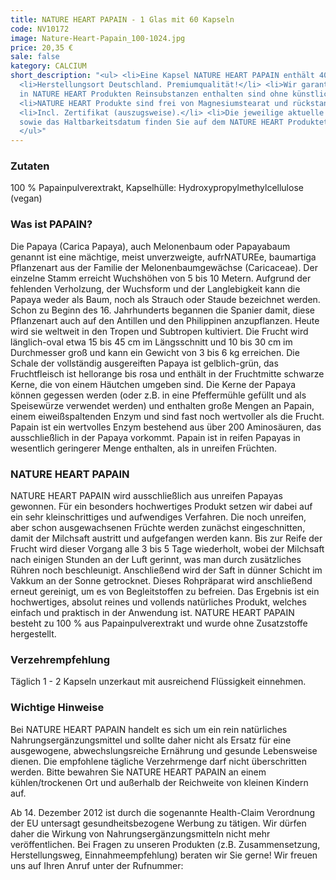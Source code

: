 ```yaml
---
title: NATURE HEART PAPAIN - 1 Glas mit 60 Kapseln
code: NV10172
image: Nature-Heart-Papain_100-1024.jpg
price: 20,35 €
sale: false
kategory: CALCIUM
short_description: "<ul> <li>Eine Kapsel NATURE HEART PAPAIN enthält 400 mg Papainpulverextrakt.</li>
  <li>Herstellungsort Deutschland. Premiumqualität!</li> <li>Wir garantieren, dass
  in NATURE HEART Produkten Reinsubstanzen enthalten sind ohne künstliche Zusatzstoffe.</li>
  <li>NATURE HEART Produkte sind frei von Magnesiumstearat und rückstandskontrolliert.</li>
  <li>Incl. Zertifikat (auszugsweise).</li> <li>Die jeweilige aktuelle Chargennummer
  sowie das Haltbarkeitsdatum finden Sie auf dem NATURE HEART Produktetikett.</li>
  </ul>"
---
```


<h3>Zutaten</h3>
<p>
  100 % Papainpulverextrakt, Kapselhülle: Hydroxypropylmethylcellulose (vegan)
</p>

<h3>Was ist PAPAIN?</h3>
<p>
  Die Papaya (Carica Papaya), auch Melonenbaum oder Papayabaum genannt ist eine mächtige, meist unverzweigte, aufrNATUREe, baumartiga Pflanzenart aus der Familie der Melonenbaumgewächse (Caricaceae). Der einzelne Stamm erreicht Wuchshöhen von 5 bis 10 Metern. Aufgrund der fehlenden Verholzung, der Wuchsform und der Langlebigkeit kann die Papaya weder als Baum, noch als Strauch oder Staude bezeichnet werden. Schon zu Beginn des 16. Jahrhunderts begannen die Spanier damit, diese Pflanzenart auch auf den Antillen und den Philippinen anzupflanzen. Heute wird sie weltweit in den Tropen und Subtropen kultiviert. Die Frucht wird länglich-oval etwa 15 bis 45 cm im Längsschnitt und 10 bis 30 cm im Durchmesser groß und kann ein Gewicht von 3 bis 6 kg erreichen. Die Schale der vollständig ausgereiften Papaya ist gelblich-grün, das Fruchtfleisch ist hellorange bis rosa und enthält in der Fruchtmitte schwarze Kerne, die von einem Häutchen umgeben sind. Die Kerne der Papaya können gegessen werden (oder z.B. in eine Pfeffermühle gefüllt und als Speisewürze verwendet werden) und enthalten große Mengen an Papain, einem eiweißspaltenden Enzym und sind fast noch wertvoller als die Frucht. Papain ist ein wertvolles Enzym bestehend aus über 200 Aminosäuren, das ausschließlich in der Papaya vorkommt. Papain ist in reifen Papayas in wesentlich geringerer Menge enthalten, als in unreifen Früchten.
</p>

<h3>NATURE HEART PAPAIN</h3>
<p>
  NATURE HEART PAPAIN wird ausschließlich aus unreifen Papayas gewonnen. Für ein besonders hochwertiges Produkt setzen wir dabei auf ein sehr kleinschrittiges und aufwendiges Verfahren. Die noch unreifen, aber schon ausgewachsenen Früchte werden zunächst eingeschnitten, damit der Milchsaft austritt und aufgefangen werden kann. Bis zur Reife der Frucht wird dieser Vorgang alle 3 bis 5 Tage wiederholt, wobei der Milchsaft nach einigen Stunden an der Luft gerinnt, was man durch zusätzliches Rühren noch beschleunigt. Anschließend wird der Saft in dünner Schicht im Vakkum an der Sonne getrocknet. Dieses Rohpräparat wird anschließend erneut gereinigt, um es von Begleitstoffen zu befreien. Das Ergebnis ist ein hochwertiges, absolut reines und vollends natürliches Produkt, welches einfach und praktisch in der Anwendung ist. NATURE HEART PAPAIN besteht zu 100 % aus Papainpulverextrakt und wurde ohne Zusatzstoffe hergestellt.
</p>

<h3>Verzehrempfehlung</h3>
<p>
  Täglich 1 - 2 Kapseln unzerkaut mit ausreichend Flüssigkeit einnehmen.
</p>

<h3>Wichtige Hinweise</h3>
<p>
  Bei NATURE HEART PAPAIN handelt es sich um ein rein natürliches Nahrungsergänzungsmittel und sollte daher nicht als Ersatz für eine ausgewogene, abwechslungsreiche Ernährung und gesunde Lebensweise dienen. Die empfohlene tägliche Verzehrmenge darf nicht überschritten werden. Bitte bewahren Sie NATURE HEART PAPAIN an einem kühlen/trockenen Ort und außerhalb der Reichweite von kleinen Kindern auf.
</p>
<p>
  Ab 14. Dezember 2012 ist durch die sogenannte Health-Claim Verordnung der EU untersagt gesundheitsbezogene Werbung zu tätigen. Wir dürfen daher die Wirkung von Nahrungsergänzungsmitteln nicht mehr veröffentlichen. Bei Fragen zu unseren Produkten (z.B. Zusammensetzung, Herstellungsweg, Einnahmeempfehlung) beraten wir Sie gerne! Wir freuen uns auf Ihren Anruf unter der Rufnummer:
</p>
